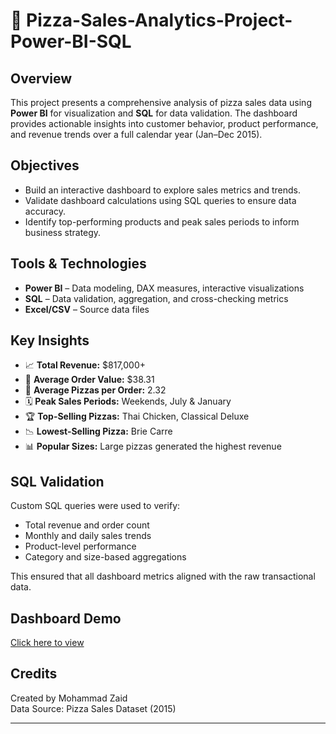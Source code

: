 # 🍕 Pizza-Sales-Analytics-Project-Power-BI-SQL

## Overview
This project presents a comprehensive analysis of pizza sales data using **Power BI** for visualization and **SQL** for data validation. The dashboard provides actionable insights into customer behavior, product performance, and revenue trends over a full calendar year (Jan–Dec 2015).

## Objectives
- Build an interactive dashboard to explore sales metrics and trends.
- Validate dashboard calculations using SQL queries to ensure data accuracy.
- Identify top-performing products and peak sales periods to inform business strategy.

## Tools & Technologies
- **Power BI** – Data modeling, DAX measures, interactive visualizations
- **SQL** – Data validation, aggregation, and cross-checking metrics
- **Excel/CSV** – Source data files

## Key Insights
- 📈 **Total Revenue:** $817,000+  
- 🧾 **Average Order Value:** $38.31  
- 🍕 **Average Pizzas per Order:** 2.32  
- 🗓️ **Peak Sales Periods:** Weekends, July & January  
- 🏆 **Top-Selling Pizzas:** Thai Chicken, Classical Deluxe  
- 📉 **Lowest-Selling Pizza:** Brie Carre  
- 📊 **Popular Sizes:** Large pizzas generated the highest revenue

## SQL Validation
Custom SQL queries were used to verify:
- Total revenue and order count
- Monthly and daily sales trends
- Product-level performance
- Category and size-based aggregations

This ensured that all dashboard metrics aligned with the raw transactional data.

## Dashboard Demo
[Click here to view](https://github.com/user-attachments/assets/6821f6de-a3bf-4ab3-9347-7e902a9312f4)
<a href="https://github.com/user-attachments/assets/6821f6de-a3bf-4ab3-9347-7e902a9312f4" target="_blank"> </a>


## Credits
Created by Mohammad Zaid  
Data Source: Pizza Sales Dataset (2015)

---
